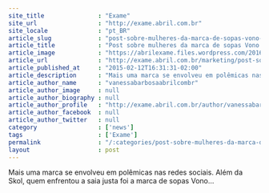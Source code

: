 ```yaml
---
site_title               : "Exame"
site_url                 : "http://exame.abril.com.br"
site_locale              : "pt_BR"
article_slug             : "post-sobre-mulheres-da-marca-de-sopas-vono-gera-polemica"
article_title            : "Post sobre mulheres da marca de sopas Vono gera polêmica"
article_image            : "https://abrilexame.files.wordpress.com/2016/09/size_960_16_9_sopavono.jpg?quality=70&strip=all&w=960"
article_url              : "http://exame.abril.com.br/marketing/post-sobre-mulheres-da-marca-de-sopas-vono-gera-polemica/"
article_published_at     : "2015-02-12T16:31:31-02:00"
article_description      : "Mais uma marca se envolveu em polêmicas nas redes sociais. Além da Skol, quem enfrentou a saia justa foi a marca de sopas Vono..."
article_author_name      : "vanessabarbosaabrilcombr"
article_author_image     : null
article_author_biography : null
article_author_profile   : "http://exame.abril.com.br/author/vanessabarbosaabrilcombr/"
article_author_facebook  : null
article_author_twitter   : null
category                 : ['news']
tags                     : ['Exame']
permalink                : "/:categories/post-sobre-mulheres-da-marca-de-sopas-vono-gera-polemica/"
layout                   : post
---
```


Mais uma marca se envolveu em polêmicas nas redes sociais. Além da Skol, quem enfrentou a saia justa foi a marca de sopas Vono...
